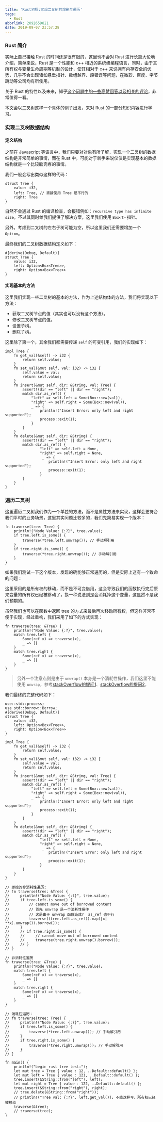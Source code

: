 ```yaml
---
title: 'Rust初探:实现二叉树的增删与遍历'
tags:
  - Rust
abbrlink: 2092659821
date: 2019-09-07 23:57:28
---
```


### Rust 简介

实际上自己接触 Rust 的时间还是很有限的，这里也不会对 Rust 进行长篇大论地介绍，简单来说，Rust 是一个性能和 c++ 相近的系统级编程语言，同时，由于其所有权与变量生命周期等机制的设计，使其相对于 c++ 来说拥有内存安全的优势，几乎不会出现诸如悬垂指针、数组越界、段错误等问题，在微软、百度、字节跳动等公司均有所使用。

关于 Rust 的特性以及未来，知乎[这个问题中的一些高赞回答以及相关的评论](https://www.zhihu.com/question/30407715)，非常值得一看。

本文会以二叉树这样一个具体的例子出发，来对 Rust 的一部分知识内容进行学习。

### 实现二叉树数据结构

#### 定义结构

之前在 Javascript 等语言中，我们只要对对象有所了解，实现一个二叉树的数据结构是非常简单的事情，而在 Rust 中，可能对于新手来说仅仅是实现基本的数据结构就是一个比较脑壳疼的事情。

我们一般会写出类似这样的代码：

```
struct Tree {
    value: i32,
    left: Tree, // 直接使用 Tree 是不行的
    right: Tree  
}
```

自然不会通过 Rust 的编译检查，会报错例如：`recursive type has infinite size`，不过其同时给我们提供了解决方案，这里我们使用 `Box<T>` 指针。

另外，考虑到二叉树的左右子树可能为空，所以这里我们还需要增加一个 `Option`。

最终我们的二叉树数据结构定义如下：

```
#[derive(Debug, Default)]
struct Tree {
    value: i32,
    left: Option<Box<Tree>>,
    right: Option<Box<Tree>>   
}
```

#### 实现基本的方法

这里我们实现一些二叉树的基本的方法，作为上述结构体的方法，我们将实现以下方法：

* 获取二叉树节点的值（其实也可以没有这个方法）。
* 修改二叉树节点的值。
* 设置子树。
* 删除子树。

这里除了第一个，其余我们都需要传递 `self` 的可变引用，我们的实现如下：

```
impl Tree {
    fn get_val(&self) -> i32 {
        return self.value;
    }
    fn set_val(&mut self, val: i32) -> i32 {
        self.value = val;
        return self.value;
    }
    fn insert(&mut self, dir: &String, val: Tree) {
        assert!(dir == "left" || dir == "right");
        match dir.as_ref() {
            "left" => self.left = Some(Box::new(val)),
            "right" => self.right = Some(Box::new(val)),
            _ => { 
                println!("Insert Error: only left and right supported");
                process::exit(1);
            }
        }
    }
    fn delete(&mut self, dir: &String) {
        assert!(dir == "left" || dir == "right");
        match dir.as_ref() {
                "left" => self.left = None,
                "right" => self.right = None,
                 _ => { 
                    println!("Insert Error: only left and right supported");
                    process::exit(1);
                }
        }
    }
}
```

### 遍历二叉树

这里遍历二叉树我们作为一个单独的方法，而不是属性方法来实现，这样会更符合我们平时的业务场景，这里其实问题比较多的，我们先简易实现一个版本：

```
fn traverse(tree: Tree) {
    println!("Node Value: {:?}", tree.value);
    if tree.left.is_some() {
        traverse(*tree.left.unwrap()); // 手动解引用
    }
    if tree.right.is_some() {
        traverse(*tree.right.unwrap()); // 手动解引用
    }
}
```

如果我们测试一下这个版本，发现的确能够正常遍历的，但是实际上这有一个致命的问题：

这里采用的是所有权的移动，而不是不可变借用，这会导致我们的函数执行完后原来变量的所有权已经被移动了，换一种说法则是会消耗掉这个变量，这显然不是我们预期的。

虽然我们也可以在函数中返回 tree 的方式来最后再次移动所有权，但这样非常不便于实现，经过重构，我们采用了如下的方式实现：

```
fn traverse(tree: &Tree) {
    println!("Node Value: {:?}", tree.value);
    match tree.left {
        Some(ref x) => traverse(x),
        _ => {}
    }
    match tree.right {
        Some(ref x) => traverse(x),
        _ => {}
    }
}
```

>另外一个注意点则是由于 `unwrap()` 本身是一个消耗性操作，我们这里不能使用 `unwrap`，参考[stackOverflow的提问1](https://stackoverflow.com/questions/22282117/how-do-i-borrow-a-reference-to-what-is-inside-an-optiont)、[stackOverflow的提问2](https://stackoverflow.com/questions/32338659/cannot-move-out-of-borrowed-content-when-unwrapping)。

我们最终的完整代码如下：

```
use::std::process;
use std::borrow::Borrow;
#[derive(Debug, Default)]
struct Tree {
    value: i32,
    left: Option<Box<Tree>>,
    right: Option<Box<Tree>>   
}

impl Tree {
    fn get_val(&self) -> i32 {
        return self.value;
    }
    fn set_val(&mut self, val: i32) -> i32 {
        self.value = val;
        return self.value;
    }
    fn insert(&mut self, dir: &String, val: Tree) {
        assert!(dir == "left" || dir == "right");
        match dir.as_ref() {
            "left" => self.left = Some(Box::new(val)),
            "right" => self.right = Some(Box::new(val)),
            _ => { 
                println!("Insert Error: only left and right supported");
                process::exit(1);
            }
        }
    }
    fn delete(&mut self, dir: &String) {
        assert!(dir == "left" || dir == "right");
        match dir.as_ref() {
                "left" => self.left = None,
                "right" => self.right = None,
                 _ => { 
                    println!("Insert Error: only left and right supported");
                    process::exit(1);
                }
        }
    }
}

// 原始的非消耗性遍历:
// fn traverse(tree: &Tree) {
//     println!("Node Value: {:?}", tree.value);
//     if tree.left.is_some() {
//         // cannot move out of borrowed content
//         // 首先 unwrap 是一个消耗性操作
//         // 这是由于 unwrap 函数造成?  as_ref 也不行
//         traverse((tree.left.as_ref().map(|x| **x).unwrap()).borrow());
//     }
//     // if tree.right.is_some() {
//     //     // cannot move out of borrowed content
//     //     traverse(tree.right.unwrap().borrow());
//     // }
// }

// 非消耗性遍历
fn traverse(tree: &Tree) {
    println!("Node Value: {:?}", tree.value);
    match tree.left {
        Some(ref x) => traverse(x),
        _ => {}
    }
    match tree.right {
        Some(ref x) => traverse(x),
        _ => {}
    }
}

// 消耗性遍历：
// fn traverse(tree: Tree) {
//     println!("Node Value: {:?}", tree.value);
//     if tree.left.is_some() {
//         traverse(*tree.left.unwrap()); // 手动解引用
//     }
//     if tree.right.is_some() {
//         traverse(*tree.right.unwrap()); // 手动解引用
//     }
// }

fn main() {
    println!("begin rust tree test:");
    let mut tree = Tree { value : 12, ..Default::default() };
    let mut left = Tree { value : 121, ..Default::default() };
    tree.insert(&String::from("left"), left);
    let mut right = Tree { value : 122, ..Default::default() };
    tree.insert(&String::from("right"), right);
    // tree.delete(&String::from("right"));
    // println!("Tree val: {:?}", left.get_val()); 不能这样写，所有权已经被移动
    traverse(&tree);
    // traverse(tree);
}
```